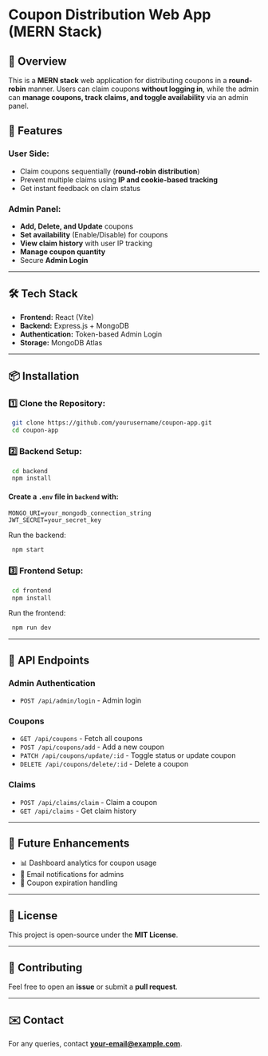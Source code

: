 # Coupon Distribution Web App (MERN Stack)

## 🚀 Overview
This is a **MERN stack** web application for distributing coupons in a **round-robin** manner. Users can claim coupons **without logging in**, while the admin can **manage coupons, track claims, and toggle availability** via an admin panel.

## 🌟 Features
### User Side:
- Claim coupons sequentially (**round-robin distribution**)
- Prevent multiple claims using **IP and cookie-based tracking**
- Get instant feedback on claim status

### Admin Panel:
- **Add, Delete, and Update** coupons
- **Set availability** (Enable/Disable) for coupons
- **View claim history** with user IP tracking
- **Manage coupon quantity**
- Secure **Admin Login**

---
## 🛠 Tech Stack
- **Frontend:** React (Vite)
- **Backend:** Express.js + MongoDB
- **Authentication:** Token-based Admin Login
- **Storage:** MongoDB Atlas

---
## 📦 Installation
### 1️⃣ Clone the Repository:
```sh
 git clone https://github.com/yourusername/coupon-app.git
 cd coupon-app
```

### 2️⃣ Backend Setup:
```sh
 cd backend
 npm install
```
#### Create a `.env` file in `backend` with:
```
MONGO_URI=your_mongodb_connection_string
JWT_SECRET=your_secret_key
```
Run the backend:
```sh
 npm start
```

### 3️⃣ Frontend Setup:
```sh
 cd frontend
 npm install
```
Run the frontend:
```sh
 npm run dev
```

---
## 🚀 API Endpoints
### Admin Authentication
- `POST /api/admin/login` - Admin login

### Coupons
- `GET /api/coupons` - Fetch all coupons
- `POST /api/coupons/add` - Add a new coupon
- `PATCH /api/coupons/update/:id` - Toggle status or update coupon
- `DELETE /api/coupons/delete/:id` - Delete a coupon

### Claims
- `POST /api/claims/claim` - Claim a coupon
- `GET /api/claims` - Get claim history

---
## 🚀 Future Enhancements
- 📊 Dashboard analytics for coupon usage
- 📧 Email notifications for admins
- 📆 Coupon expiration handling

---
## 📜 License
This project is open-source under the **MIT License**.

---
## 🙌 Contributing
Feel free to open an **issue** or submit a **pull request**.

---
## ✉️ Contact
For any queries, contact **your-email@example.com**.

